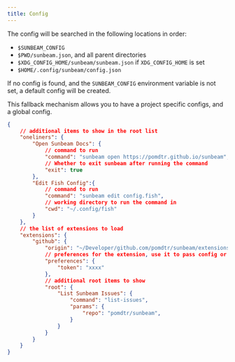 ```yaml
---
title: Config
---
```


The config will be searched in the following locations in order:

- `$SUNBEAM_CONFIG`
- `$PWD/sunbeam.json`, and all parent directories
- `$XDG_CONFIG_HOME/sunbeam/sunbeam.json` if `XDG_CONFIG_HOME` is set
- `$HOME/.config/sunbeam/config.json`

If no config is found, and the `SUNBEAM_CONFIG` environment variable is not set, a default config will be created.

This fallback mechanism allows you to have a project specific configs, and a global config.

```json
{
    // additional items to show in the root list
    "oneliners": {
        "Open Sunbeam Docs": {
            // command to run
            "command": "sunbeam open https://pomdtr.github.io/sunbeam",
            // Whether to exit sunbeam after running the command
            "exit": true
        },
        "Edit Fish Config":{
            // command to run
            "command": "sunbeam edit config.fish",
            // working directory to run the command in
            "cwd": "~/.config/fish"
        }
    },
    // the list of extensions to load
    "extensions": {
        "github": {
            "origin": "~/Developer/github.com/pomdtr/sunbeam/extensions/github.sh",
            // preferences for the extension, use it to pass config or secrets
            "preferences": {
                "token": "xxxx"
            },
            // additional root items to show
            "root": {
                "List Sunbeam Issues": {
                    "command": "list-issues",
                    "params": {
                        "repo": "pomdtr/sunbeam",
                    }
                }
            }
        }
    }
}
```
